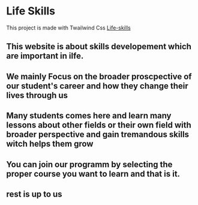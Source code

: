 # Life Skills

This project is made with Twailwind Css [Life-skills](https://assignment-9-lifeskills.netlify.app/)

## This website is about skills developement which are important in ilfe.

## We mainly Focus on the broader proscpective of our student's career and how they change their lives through us

## Many students comes here and learn many lessons about other fields or their own field with broader perspective and gain tremandous skills witch helps them grow

## You can join our programm by selecting the proper course you want to learn and that is it.

## rest is up to us

